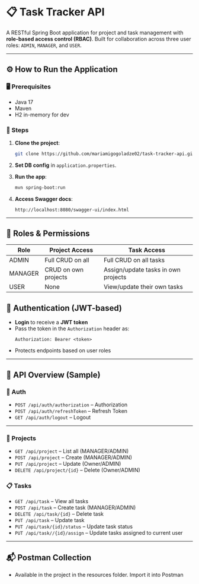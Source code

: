 # 📋 Task Tracker API

A RESTful Spring Boot application for project and task management with **role-based access control (RBAC)**. Built for collaboration across three user roles: `ADMIN`, `MANAGER`, and `USER`.

---
## ⚙️ How to Run the Application

### 🖥️ Prerequisites

- Java 17
- Maven
- H2 in-memory for dev

### 🏁 Steps

1. **Clone the project**:
   ```bash
   git clone https://github.com/mariamigogoladze02/task-tracker-api.git
   ```

2. **Set DB config** in `application.properties`.

3. **Run the app**:
   ```bash
   mvn spring-boot:run
   ```

4. **Access Swagger docs**:
   ```
   http://localhost:8080/swagger-ui/index.html
   ```

---

## 👥 Roles & Permissions

| Role    | Project Access           | Task Access                          |
|---------|--------------------------|--------------------------------------|
| ADMIN   | Full CRUD on all         | Full CRUD on all tasks               |
| MANAGER | CRUD on own projects     | Assign/update tasks in own projects |
| USER    | None                     | View/update their own tasks         |


## 🔐 Authentication (JWT-based)

- **Login** to receive a **JWT token**
- Pass the token in the `Authorization` header as:
  ```
  Authorization: Bearer <token>
  ```
- Protects endpoints based on user roles

---

## 📌 API Overview (Sample)

### 🔑 Auth

- `POST /api/auth/authorization` – Authorization
- `POST /api/auth/refreshToken` – Refresh Token
- `GET /api/auth/logout` – Logout
---

### 📁 Projects

- `GET /api/project` – List all (MANAGER/ADMIN)
- `POST /api/project` – Create (MANAGER/ADMIN)
- `PUT /api/project` – Update (Owner/ADMIN)
- `DELETE /api/project/{id}` – Delete (Owner/ADMIN)

### 📋 Tasks

- `GET /api/task` – View all tasks
- `POST /api/task` – Create task (MANAGER/ADMIN)
- `DELETE /api/task/{id}` – Delete task
- `PUT /api/task` – Update task
- `PUT /api/task/{id}/status` – Update task status
- `PUT /api/task//{id}/assign` – Update tasks assigned to current user

---

## 📬 Postman Collection

- Available in the project in the resources folder. Import it into Postman
